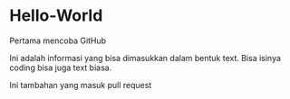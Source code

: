 # Hello-World
Pertama mencoba GitHub

Ini adalah informasi yang bisa dimasukkan dalam bentuk text.
Bisa isinya coding bisa juga text biasa.

Ini tambahan yang masuk pull request
